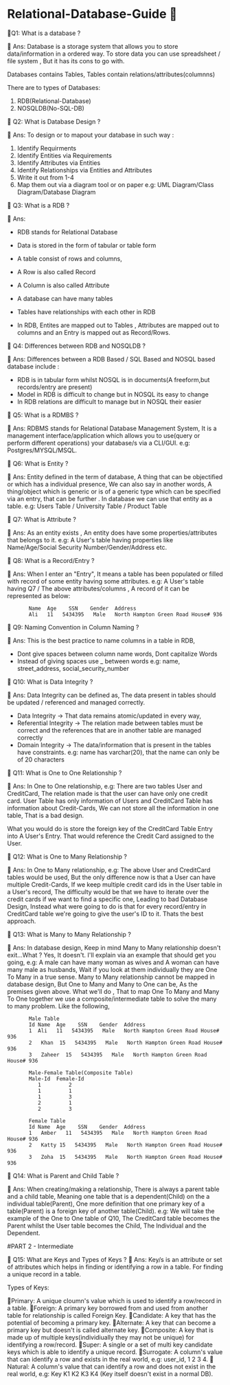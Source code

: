 # Relational-Database-Guide 📝 

🤔Q1: What is a database ?

🌟 Ans: Database is a storage system that allows you to store data/information in a ordered way. 
To store data you can use spreadsheet / file system , But it has its cons to go with.

Databases contains Tables, Tables contain relations/attributes(columnns)

There are to types of Databases: 
1) RDB(Relational-Database)
2) NOSQLDB(No-SQL-DB)

🤔 Q2: What is Database Design ?

🌟 Ans: To design or to mapout your database in such way :

1) Identify Requirments
2) Identify Entities via Requirements
3) Identify Attributes via Entities
4) Identify Relationships via Entities and Attributes
5) Write it out from 1-4
6) Map them out via a diagram tool or on paper e.g: UML Diagram/Class Diagram/Database Diagram

🤔 Q3: What is a RDB ?

🌟 Ans: 

- RDB stands for Relational Database
- Data is stored in the form of tabular or table form
- A table consist of rows and columns,
- A Row is also called Record
- A Column is also called Attribute
- A database can have many tables
- Tables have relationships with each other in RDB



- In RDB, Entites are mapped out to Tables , Attributes are mapped out to columns and an Entry is mapped out as Record/Rows.

🤔 Q4: Differences between RDB and NOSQLDB ?

🌟 Ans: 
Differences between a RDB Based / SQL Based and NOSQL based database include :
- RDB is in tabular form whilst NOSQL is in documents(A freeform,but records/entry are present)
- Model in RDB is difficult to change but in NOSQL its easy to change 
- In RDB relations are difficult to manage but in NOSQL their easier

🤔 Q5: What is a RDMBS ?

🌟 Ans: 
RDBMS stands for Relational Database Management System, It is a management interface/application which allows you to use(query or perform different operations) your database/s via a CLI/GUI. e.g: Postgres/MYSQL/MSQL. 

🤔 Q6: What is Entity ?

🌟 Ans:
Entity defined in the term of database, A thing that can be objectified or which has a individual presence, We can also say in another words, A thing/object which is generic or is of a generic type which can be specified via an entry, that can be further . In database we can use that entity as a table. e.g: Users Table / University Table / Product Table

🤔 Q7: What is Attribute ?

🌟 Ans:
As an entity exists , An entity does have some properties/attributes that belongs to it. e.g: A User's table having properties like Name/Age/Social Security Number/Gender/Address etc.

🤔 Q8: What is a Record/Entry ?

🌟 Ans:
When I enter an "Entry", It means a table has been populated or filled with record of some entity having some attributes. e.g: A User's table having Q7 / The above attributes/columns , A record of it can be represented as below:
      
           Name  Age    SSN    Gender  Address
           Ali   11   5434395   Male   North Hampton Green Road House# 936

🤔 Q9: Naming Convention in Column Naming ?

🌟 Ans:
This is the best practice to name columns in a table in RDB, 
* Dont give spaces between column name words, Dont capitalize Words
* Instead of giving spaces use _ between words
e.g: name, street_address, social_security_number


🤔 Q10: What is Data Integrity ?

🌟 Ans:
Data Integrity can be defined as, The data present in tables should be updated / referenced and managed correctly.
- Data Integrity -> That data remains atomic/updated in every way,
- Referential Integrity -> The relation made between tables must be correct and the references that are in another table are managed correctly
- Domain Integrity -> The data/information that is present in the tables have constraints. e.g: name has varchar(20), that the name can only be of 20 characters 

🤔 Q11: What is One to One Relationship ?

🌟 Ans:
In One to One relationship, e.g: There are two tables User and CreditCard, The relation made is that the user can have only one credit card. User Table has only information of Users and CreditCard Table has information about Credit-Cards, We can not store all the information in one table, That is a bad design.

What you would do is store the foreign key of the CreditCard Table Entry into A User's Entry. That would reference the Credit Card assigned to the User.

🤔 Q12: What is One to Many Relationship ?

🌟 Ans:
In One to Many relationship, e.g: The above User and CreditCard tables would be used, But the only difference now is that a User can have multiple Credit-Cards, If we keep multiple credit card ids in the User table in a User's record, The difficulty would be that we have to iterate over the credit cards if we want to find a specific one, Leading to bad Database Design, Instead what were going to do is that for every record/entry in CreditCard table we're going to give the user's ID to it. Thats the best approach.

🤔 Q13: What is Many to Many Relationship ?

🌟 Ans:
In database design, Keep in mind Many to Many relationship doesn't exit...What ? Yes, It doesn't. I'll explain via an example that should get you going, e.g: A male can have many woman as wives and A woman can have many male as husbands, Wait if you look at them individually they are One To Many in a true sense. Many to Many relationship cannot be mapped in database design, But One to Many and Many to One can be, As the premises given above. What we'll do , That to map One To Many and Many To One together we use a composite/intermediate table to solve the many to many problem. Like the following,

           Male Table
           Id Name  Age    SSN    Gender  Address
           1  Ali   11   5434395   Male   North Hampton Green Road House# 936
           2   Khan  15   5434395   Male   North Hampton Green Road House# 936
           3   Zaheer  15   5434395   Male   North Hampton Green Road House# 936
           
           Male-Female Table(Composite Table)
           Male-Id  Female-Id
              1         2
              1         1
              1         3
              2         1
              2         3
              
           Female Table
           Id Name  Age    SSN    Gender  Address
           1   Amber   11   5434395   Male   North Hampton Green Road House# 936
           2   Katty 15   5434395   Male   North Hampton Green Road House# 936
           3   Zoha  15   5434395   Male   North Hampton Green Road House# 936



🤔 Q14: What is Parent and Child Table ?

🌟 Ans: 
When creating/making a relationship, There  is always a parent table and a child table, Meaning one table that is a dependent(Child) on the a individual table(Parent), One more definition that one primary key of a table(Parent) is a foreign key of another table(Child). e.g: We will take the example of the One to One table of Q10, The CreditCard table becomes the Parent whilst the User table becomes the Child, The Individual and the Dependent.

#PART 2 - Intermediate

🤔 Q15: What are Keys and Types of Keys ?
🌟 Ans: Key/s is an attribute or set of attributes which helps in finding or identifying a row in a table. For finding a unique record in a table.

Types of Keys:

🌟Primary: A unique cloumn's value which is used to identify a row/record in a table.
🌟Foreign: A primary key borrowed from and used from another table for relationship is called Foreign Key.
🌟Candidate: A key that has the potential of becoming a primary key.
🌟Alternate: A key that can become a primary key but doesn't is called alternate key.
🌟Composite: A key that is made up of multiple keys(individiually they may not be unique) for identifying a row/record.
🌟Super: A single or a set of multi key candidate keys which is able to identify a unique record.
🌟Surrogate: A column's value that can identify a row and exists in the real world, e.g: user_id, 1 2 3 4.
🌟Natural: A column's value that can identify a row and does not exist in the real world, e.g: Key K1 K2 K3 K4   (Key itself doesn't exist in a normal DB).


